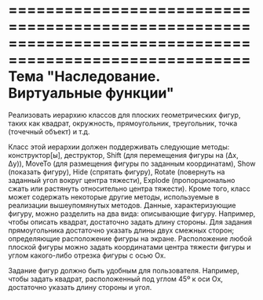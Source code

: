 ========================================================================================================                        
                                    Тема "Наследование. Виртуальные функции"
========================================================================================================                        

Реализовать иерархию классов для плоских геометрических фигур, таких как квадрат, окружность, прямоугольник, треугольник, точка (точечный объект) и т.д.

Класс этой  иерархии должен поддерживать следующие методы: конструктор[ы], деструктор, Shift (для перемещения фигуры на (Δx, Δy)), MoveTo (для размещения фигуры по заданным координатам), Show (показать фигуру), Hide (спрятать фигуру), Rotate (повернуть на заданный угол вокруг центра тяжести), Explode (пропорционально сжать или растянуть относительно центра тяжести). Кроме того, класс может содержать некоторые другие методы, используемые в реализации вышеупомянутых методов.
Данные, характеризующие фигуру, можно разделить на два вида:
описывающие фигуру. Например, чтобы описать квадрат, достаточно задать длину   стороны. Для задания прямоугольника достаточно указать длины двух смежных сторон;
определяющие расположение фигуры на экране. Расположение любой плоской фигуры можно задать координатами центра тяжести фигуры и углом какого-либо отрезка фигуры с осью Ox.

Задание фигур должно быть удобным для пользователя. Например, чтобы задать квадрат, расположенный под углом 45º к оси Ox, достаточно указать длину стороны и угол.